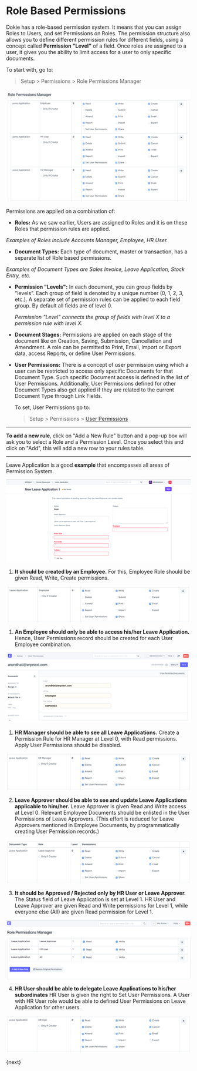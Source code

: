 <!-- add-breadcrumbs -->
# Role Based Permissions

Dokie has a role-based permission system. It means that you can assign Roles to Users, and set Permissions on Roles. The permission structure also allows you to define different permission rules for different fields, using a concept called **Permission "Level"** of a field. Once roles are assigned to a user, it gives you the ability to limit access for a user to only specific documents.

To start with, go to:
> Setup > Permissions > Role Permissions Manager

<img alt="Manage Read, Write, Create, Submit, Amend access using the Role Permissions Manager" class="screenshot" src="../assets/users-and-permissions/setting-up-permissions-leave-application.png">

Permissions are applied on a combination of:

  * **Roles:** As we saw earlier, Users are assigned to Roles and it is on these Roles that permission rules are applied.

  *Examples of Roles include Accounts Manager, Employee, HR User.*

  * **Document Types:** Each type of document, master or transaction, has a separate list of Role based permissions.

  *Examples of Document Types are Sales Invoice, Leave Application, Stock Entry, etc.*

  * **Permission "Levels":** In each document, you can group fields by "levels". Each group of field is denoted by a unique number (0, 1, 2, 3, etc.). A separate set of permission rules can be applied to each field group. By default all fields are of level 0.

    *Permission "Level" connects the group of fields with level X to a permission rule with level X.*

  * **Document Stages:** Permissions are applied on each stage of the document like on Creation, Saving, Submission, Cancellation and Amendment. A role can be permitted to Print, Email, Import or Export data, access Reports, or define User Permissions.

  * **User Permissions:** There is a concept of user permission using which a user can be restricted to access only specific Documents for that Document Type. Such specific Document access is defined in the list of User Permissions. Additionally, User Permissions defined for other Document Types also get applied if they are related to the current Document Type through Link Fields.

	To set, User Permissions go to:
    > Setup > Permissions > [User Permissions](/dokie/setting-up/users-and-permissions/user-permissions.md)

---

**To add a new rule**, click on "Add a New Rule" button and a pop-up box will ask you to select a Role and a Permission Level. Once you select this and click on "Add", this will add a new row to your rules table.

---

Leave Application is a good **example** that encompasses all areas of Permission System.

<img class="screenshot" alt="Leave Application Form should be created by an Employee, and approved by Leave Approver or HR User" src="../assets/users-and-permissions/setting-up-permissions-leave-application-form.png">

   1. **It should be created by an Employee.**
     For this, Employee Role should be given Read, Write, Create permissions.

<img class="screenshot" alt="Giving Read, Write and Create Permissions to Employee for Leave Application"  src="../assets/users-and-permissions/setting-up-permissions-employee-role.png">

   1. **An Employee should only be able to access his/her Leave Application.**
     Hence, User Permissions record should be created for each User Employee combination.

<img class="screenshot" alt="Limiting access to Leave Applications for a user with Employee Role via User Permissions Manager" src="../assets/users-and-permissions/setting-up-permissions-employee-user-permissions.png">

   1. **HR Manager should be able to see all Leave Applications.**
     Create a Permission Rule for HR Manager at Level 0, with Read permissions. Apply User Permissions should be disabled.

<img class="screenshot" alt="Giving Submit and Cancel permissions to HR Manager for Leave Applications. 'Apply User Permissions' is unchecked to give full access." src="../assets/users-and-permissions/setting-up-permissions-hr-manager-role.png">

   2. **Leave Approver should be able to see and update Leave Applications applicable to him/her.**
     Leave Approver is given Read and Write access at Level 0. Relevant Employee Documents should be enlisted in the User Permissions of Leave Approvers. (This effort is reduced for Leave Approvers mentioned in Employee Documents, by programmatically creating User Permission records.)

<img class="screenshot" alt="Giving Read, Write and Submit permissions to Leave Approver for Leave Applications.'Apply User Permissions' is checked to limit access based on Employee." src="../assets/users-and-permissions/setting-up-permissions-leave-approver-role.png">

   3. **It should be Approved / Rejected only by HR User or Leave Approver.**
     The Status field of Leave Application is set at Level 1. HR User and Leave Approver are given Read and Write permissions for Level 1, while everyone else (All) are given Read permission for Level 1.

<img class="screenshot" alt="Limiting read access for a set of fields to certain Roles" src="../assets/users-and-permissions/setting-up-permissions-level-1.png">


   4. **HR User should be able to delegate Leave Applications to his/her subordinates**
     HR User is given the right to Set User Permissions. A User with HR User role would be able to defined User Permissions on Leave Application for other users.

<img class="screenshot" alt="Let HR User delegate access to Leave Applications by checking 'Set User Permissions'. This will allow HR User to access User Permissions Manager for 'Leave Application'" src="../assets/users-and-permissions/setting-up-permissions-hr-user-role.png">

{next}
